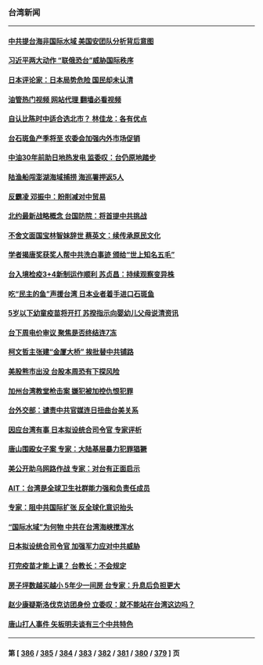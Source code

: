 ### 台湾新闻
---
#### [中共提台海非国际水域 美国安团队分析背后意图](../../pages/ncid1349361/n13762899.md?06200445) 
#### [习近平两大动作 “联俄恐台”威胁国际秩序](../../pages/ncid1349361/n13762908.md?06200445) 
#### [日本评论家：日本局势危险 国民却未认清](../../pages/ncid1349361/n13762901.md?06200445) 
#### [油管热门视频 网站代理 翻墙必看视频](http://209.222.30.114:81/youtube.html?06200445)
#### [自认比陈时中适合选北市？ 林佳龙：各有优点](../../pages/ncid1349361/n13762875.md?06200445) 
#### [台石斑鱼产季将至 农委会加强内外市场促销](../../pages/ncid1349361/n13762866.md?06200445) 
#### [中油30年前助日地热发电 监委叹：台仍原地踏步](../../pages/ncid1349361/n13762877.md?06200445) 
#### [陆渔船闯澎湖海域捕捞 海巡署押返5人](../../pages/ncid1349361/n13762865.md?06200445) 
#### [反霸凌 邓振中：盼削减对中贸易](../../pages/ncid1349361/n13762862.md?06200445) 
#### [北约最新战略概念 台国防院：将首提中共挑战](../../pages/ncid1349361/n13762883.md?06200445) 
#### [不舍文面国宝林智妹辞世 蔡英文：续传承原民文化](../../pages/ncid1349361/n13762864.md?06200445) 
#### [学者揭唐奖获奖人帮中共洗白事迹 颁给“世上知名五毛”](../../pages/ncid1349361/n13762860.md?06200445) 
#### [台入境检疫3+4新制运作顺利 苏贞昌：持续观察变异株](../../pages/ncid1349361/n13762861.md?06200445) 
#### [吃“民主的鱼”声援台湾 日本业者着手进口石斑鱼](../../pages/ncid1349361/n13762858.md?06200445) 
#### [5岁以下幼童疫苗将开打 苏揆指示向婴幼儿父母说清资讯](../../pages/ncid1349361/n13762805.md?06200445) 
#### [台下周电价审议 聚焦是否终结连7冻](../../pages/ncid1349361/n13762795.md?06200445) 
#### [柯文哲主张建“金厦大桥” 挨批替中共铺路](../../pages/ncid1349361/n13762764.md?06200445) 
#### [美股熊市出没 台股本周恐有下探风险](../../pages/ncid1349361/n13762753.md?06200445) 
#### [加州台湾教堂枪击案 嫌犯被加控仇恨犯罪](../../pages/ncid1349361/n13762434.md?06200445) 
#### [台外交部：谴责中共官媒连日扭曲台美关系](../../pages/ncid1349361/n13762371.md?06200445) 
#### [因应台湾有事 日本拟设统合司令官 专家评析](../../pages/ncid1349361/n13762232.md?06200445) 
#### [唐山围殴女子案 专家：大陆基层暴力犯罪猖獗](../../pages/ncid1349361/n13762195.md?06200445) 
#### [美公开助乌网路作战 专家：对台有正面启示](../../pages/ncid1349361/n13762198.md?06200445) 
#### [AIT：台湾是全球卫生社群能力强和负责任成员](../../pages/ncid1349361/n13762104.md?06200445) 
#### [专家：阻中共国际扩张 反全球化意识抬头](../../pages/ncid1349361/n13761868.md?06200445) 
#### [“国际水域”为何物 中共在台湾海峡搅浑水](../../pages/ncid1349361/n13762058.md?06200445) 
#### [日本拟设统合司令官 加强军力应对中共威胁](../../pages/ncid1349361/n13761959.md?06200445) 
#### [打完疫苗才能上课？ 台教长：不会规定](../../pages/ncid1349361/n13761805.md?06200445) 
#### [房子坪数越买越小 5年少一间房 台专家：升息后负担更大](../../pages/ncid1349361/n13761806.md?06200445) 
#### [赵少康疑斯洛伐克访团身份 立委叹：就不能站在台湾这边吗？](../../pages/ncid1349361/n13761808.md?06200445) 
#### [唐山打人事件 矢板明夫谈有三个中共特色](../../pages/ncid1349361/n13761682.md?06200445) 

---
#### 第 [ [386](./386.md?06200445) / [385](./385.md?06200445) / [384](./384.md?06200445) / [383](./383.md?06200445) / [382](./382.md?06200445) / [381](./381.md?06200445) / [380](./380.md?06200445) / [379](./379.md?06200445) ] 页

